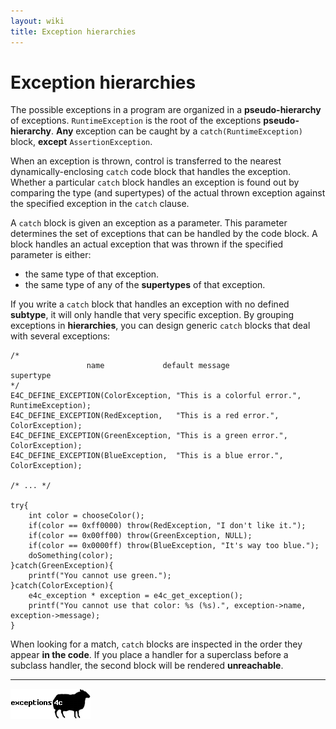 ```yaml
---
layout: wiki
title: Exception hierarchies
---
```


# Exception hierarchies

The possible exceptions in a program are organized in a **pseudo-hierarchy** of exceptions. `RuntimeException` is the root of the exceptions **pseudo-hierarchy**. **Any** exception can be caught by a `catch(RuntimeException)` block, **except** `AssertionException`.

When an exception is thrown, control is transferred to the nearest dynamically-enclosing `catch` code block that handles the exception. Whether a particular `catch` block handles an exception is found out by comparing the type (and supertypes) of the actual thrown exception against the specified exception in the `catch` clause.

A `catch` block is given an exception as a parameter. This parameter determines the set of exceptions that can be handled by the code block. A block handles an actual exception that was thrown if the specified parameter is either:

- the same type of that exception.
- the same type of any of the **supertypes** of that exception.

If you write a `catch` block that handles an exception with no defined **subtype**, it will only handle that very specific exception. By grouping exceptions in **hierarchies**, you can design generic `catch` blocks that deal with several exceptions:

```
/*
                 name             default message             supertype
*/
E4C_DEFINE_EXCEPTION(ColorException, "This is a colorful error.", RuntimeException);
E4C_DEFINE_EXCEPTION(RedException,   "This is a red error.",      ColorException);
E4C_DEFINE_EXCEPTION(GreenException, "This is a green error.",    ColorException);
E4C_DEFINE_EXCEPTION(BlueException,  "This is a blue error.",     ColorException);

/* ... */

try{
    int color = chooseColor();
    if(color == 0xff0000) throw(RedException, "I don't like it.");
    if(color == 0x00ff00) throw(GreenException, NULL);
    if(color == 0x0000ff) throw(BlueException, "It's way too blue.");
    doSomething(color);
}catch(GreenException){
    printf("You cannot use green.");
}catch(ColorException){
    e4c_exception * exception = e4c_get_exception();
    printf("You cannot use that color: %s (%s).", exception->name, exception->message);
}
```

When looking for a match, `catch` blocks are inspected in the order they appear **in the code**. If you place a handler for a superclass before a subclass handler, the second block will be rendered **unreachable**.

----

![](https://raw.githubusercontent.com/guillermocalvo/exceptions4c/master/etc/img/logo/exceptions4c_128.png)
